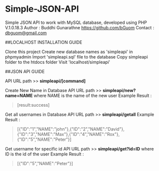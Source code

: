 # Simple-JSON-API
Simple JSON API to work with MySQL database, developed using PHP
V.1.0.18.3 
Author : Buddhi Gunarathne https://github.com/bGuom 
Contact : dbguom@gmail.com 

##LOCALHOST  INSTALLATION GUIDE

Clone this project
Create new database names as 'simpleapi' in phpmyadmin
Import 'simpleapi.sql' file to the database
Copy simpleapi folder to the htdocs folder
Visit 'localhost/simpleapi'


##JSON API GUIDE 

API URL path >> **simpleapi/[command]**

Create New Name in Database 
API URL path >> **simpleapi/new?name=NAME** 
where NAME is the name of the new user 
Example Result :
>[result:success]


Get all usernames in Database 
API URL path >> **simpleapi/getall** 
Example Result :
>[{"ID":"1","NAME":"john"},{"ID":"2","NAME":"David"},{"ID":"3","NAME":"Max"},{"ID":"4","NAME":"Rox"},{"ID":"5","NAME":"Peter"}]


Get username for specific id 
API URL path >> **simpleapi/get?id=ID** 
where ID is the id of the user 
Example Result :
>[{"ID":"5","NAME":"Peter"}]

